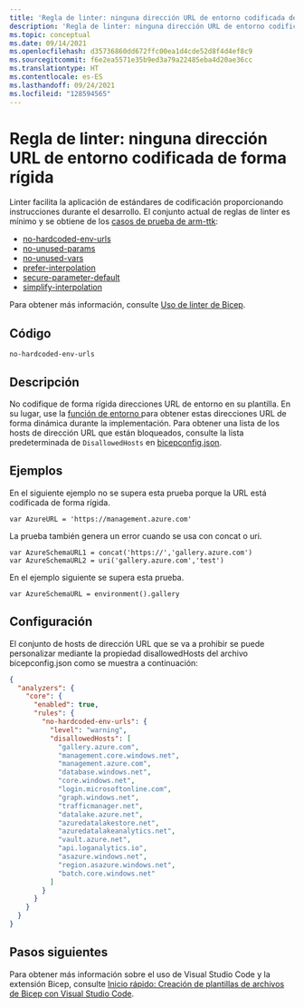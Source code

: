 ```yaml
---
title: 'Regla de linter: ninguna dirección URL de entorno codificada de forma rígida'
description: 'Regla de linter: ninguna dirección URL de entorno codificada de forma rígida'
ms.topic: conceptual
ms.date: 09/14/2021
ms.openlocfilehash: d35736860dd672ffc00ea1d4cde52d8f4d4ef8c9
ms.sourcegitcommit: f6e2ea5571e35b9ed3a79a22485eba4d20ae36cc
ms.translationtype: HT
ms.contentlocale: es-ES
ms.lasthandoff: 09/24/2021
ms.locfileid: "128594565"
---
```

# <a name="linter-rule---no-hardcoded-environment-url"></a>Regla de linter: ninguna dirección URL de entorno codificada de forma rígida

Linter facilita la aplicación de estándares de codificación proporcionando instrucciones durante el desarrollo. El conjunto actual de reglas de linter es mínimo y se obtiene de los [casos de prueba de arm-ttk](../templates/template-test-cases.md):

- [no-hardcoded-env-urls](./linter-rule-no-hardcoded-environment-urls.md)
- [no-unused-params](./linter-rule-no-unused-parameters.md)
- [no-unused-vars](./linter-rule-no-unused-variables.md)
- [prefer-interpolation](./linter-rule-prefer-interpolation.md)
- [secure-parameter-default](./linter-rule-secure-parameter-default.md)
- [simplify-interpolation](./linter-rule-simplify-interpolation.md)

Para obtener más información, consulte [Uso de linter de Bicep](./linter.md).

## <a name="code"></a>Código

`no-hardcoded-env-urls`

## <a name="description"></a>Descripción

No codifique de forma rígida direcciones URL de entorno en su plantilla. En su lugar, use la [función de entorno ](../templates/template-functions-deployment.md#environment) para obtener estas direcciones URL de forma dinámica durante la implementación. Para obtener una lista de los hosts de dirección URL que están bloqueados, consulte la lista predeterminada de `DisallowedHosts` en [bicepconfig.json](https://github.com/Azure/bicep/blob/main/src/Bicep.Core/Configuration/bicepconfig.json).

## <a name="examples"></a>Ejemplos

En el siguiente ejemplo no se supera esta prueba porque la URL está codificada de forma rígida.

```bicep
var AzureURL = 'https://management.azure.com'
```

La prueba también genera un error cuando se usa con concat o uri.

```bicep
var AzureSchemaURL1 = concat('https://','gallery.azure.com')
var AzureSchemaURL2 = uri('gallery.azure.com','test')
```

En el ejemplo siguiente se supera esta prueba.

```bicep
var AzureSchemaURL = environment().gallery
```

## <a name="configuration"></a>Configuración

El conjunto de hosts de dirección URL que se va a prohibir se puede personalizar mediante la propiedad disallowedHosts del archivo bicepconfig.json como se muestra a continuación:

```json
{
  "analyzers": {
    "core": {
      "enabled": true,
      "rules": {
        "no-hardcoded-env-urls": {
          "level": "warning",
          "disallowedHosts": [
            "gallery.azure.com",
            "management.core.windows.net",
            "management.azure.com",
            "database.windows.net",
            "core.windows.net",
            "login.microsoftonline.com",
            "graph.windows.net",
            "trafficmanager.net",
            "datalake.azure.net",
            "azuredatalakestore.net",
            "azuredatalakeanalytics.net",
            "vault.azure.net",
            "api.loganalytics.io",
            "asazure.windows.net",
            "region.asazure.windows.net",
            "batch.core.windows.net"
          ]
        }
      }
    }
  }
}
```

## <a name="next-steps"></a>Pasos siguientes

Para obtener más información sobre el uso de Visual Studio Code y la extensión Bicep, consulte [Inicio rápido: Creación de plantillas de archivos de Bicep con Visual Studio Code](./quickstart-create-bicep-use-visual-studio-code.md).
